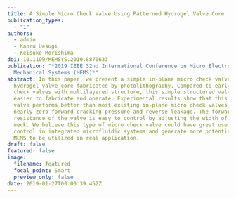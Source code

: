 ```yaml
---
title: A Simple Micro Check Valve Using Patterned Hydrogel Valve Core
publication_types:
  - "1"
authors:
  - admin
  - Kaoru Uesugi
  - Keisuke Morishima
doi: 10.1109/MEMSYS.2019.8870633
publication: "*2019 IEEE 32nd International Conference on Micro Electro
  Mechanical Systems (MEMS)*"
abstract: In this paper, we present a simple in-plane micro check valve using a
  hydrogel valve core fabricated by photolithography. Compared to early micro
  check valves with multilayered structure, this simple structured valve is much
  easier to fabricate and operate. Experimental results show that this check
  valve performs better than most existing in-plane micro check valves, with
  nearly zero forward cracking pressure and reverse leakage. The forward fluidic
  resistance of the valve is easy to control by adjusting the width of valve
  neck. We believe this type of micro check valve could have great use of flow
  control in integrated microfluidic systems and generate more potentials for
  MEMS to be utilized in real application.
draft: false
featured: false
image:
  filename: featured
  focal_point: Smart
  preview_only: false
date: 2019-01-27T00:00:39.452Z
---
```

